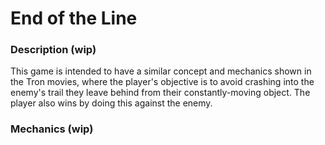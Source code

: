 # End of the Line

### Description (wip)
This game is intended to have a similar concept and mechanics shown in the Tron movies, where the player's objective is to avoid crashing into the enemy's trail they leave behind from their constantly-moving object. The player also wins by doing this against the enemy. 

### Mechanics (wip)
